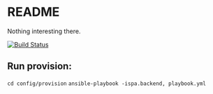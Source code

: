 # README

Nothing interesting there.

[![Build Status](https://travis-ci.org/charger/spa_backend.png?branch=master)](https://travis-ci.org/charger/spa_backend)

## Run provision:

`cd config/provision`
`ansible-playbook -ispa.backend, playbook.yml`
